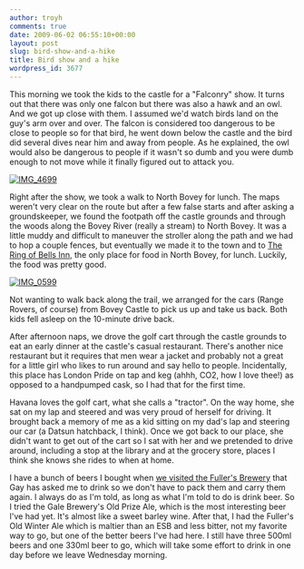 ```yaml
---
author: troyh
comments: true
date: 2009-06-02 06:55:10+00:00
layout: post
slug: bird-show-and-a-hike
title: Bird show and a hike
wordpress_id: 3677
---
```


This morning we took the kids to the castle for a "Falconry" show. It turns out that there was only one falcon but there was also a hawk and an owl. And we got up close with them. I assumed we'd watch birds land on the guy's arm over and over. The falcon is considered too dangerous to be close to people so for that bird, he went down below the castle and the bird did several dives near him and away from people. As he explained, the owl would also be dangerous to people if it wasn't so dumb and you were dumb enough to not move while it finally figured out to attack you.

[![IMG_4699](http://farm4.static.flickr.com/3609/3584710977_2956582366.jpg)](http://www.flickr.com/photos/troyh/3584710977/)

<!-- more -->

Right after the show, we took a walk to North Bovey for lunch. The maps weren't very clear on the route but after a few false starts and after asking a groundskeeper, we found the footpath off the castle grounds and through the woods along the Bovey River (really a stream) to North Bovey. It was a little muddy and difficult to maneuver the stroller along the path and we had to hop a couple fences, but eventually we made it to the town and to [The Ring of Bells Inn](http://www.beerintheevening.com/pubs/s/45/4555/Ring_of_Bells_Inn/North_Bovey), the only place for food in North Bovey, for lunch. Luckily, the food was pretty good.

[![IMG_0599](http://farm4.static.flickr.com/3341/3584775893_d3307688f3.jpg)](http://www.flickr.com/photos/troyh/3584775893/)

Not wanting to walk back along the trail, we arranged for the cars (Range Rovers, of course) from Bovey Castle to pick us up and take us back. Both kids fell asleep on the 10-minute drive back.

After afternoon naps, we drove the golf cart through the castle grounds to eat an early dinner at the castle's casual restaurant. There's another nice restaurant but it requires that men wear a jacket and probably not a great for a little girl who likes to run around and say hello to people. Incidentally, this place has London Pride on tap and keg (ahhh, CO2, how I love thee!) as opposed to a handpumped cask, so I had that for the first time.

Havana loves the golf cart, what she calls a "tractor". On the way home, she sat on my lap and steered and was very proud of herself for driving. It brought back a memory of me as a kid sitting on my dad's lap and steering our car (a Datsun hatchback, I think). Once we got back to our place, she didn't want to get out of the cart so I sat with her and we pretended to drive around, including a stop at the library and at the grocery store, places I think she knows she rides to when at home.

I have a bunch of beers I bought when [we visited the Fuller's Brewery](http://troyandgay.com/blog/2009/05/29/fullers-brewery/) that Gay has asked me to drink so we don't have to pack them and carry them again. I always do as I'm told, as long as what I'm told to do is drink beer. So I tried the Gale Brewery's Old Prize Ale, which is the most interesting beer I've had yet. It's almost like a sweet barley wine. After that, I had the Fuller's Old Winter Ale which is maltier than an ESB and less bitter, not my favorite way to go, but one of the better beers I've had here. I still have three 500ml beers and one 330ml beer to go, which will take some effort to drink in one day before we leave Wednesday morning.
